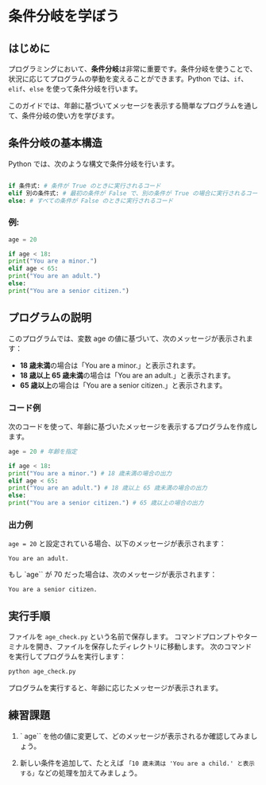 # 条件分岐を学ぼう

## はじめに

プログラミングにおいて、**条件分岐**は非常に重要です。条件分岐を使うことで、状況に応じてプログラムの挙動を変えることができます。Python では、`if`、`elif`、`else` を使って条件分岐を行います。

このガイドでは、年齢に基づいてメッセージを表示する簡単なプログラムを通して、条件分岐の使い方を学びます。

## 条件分岐の基本構造

Python では、次のような構文で条件分岐を行います。

```python

if 条件式: # 条件が True のときに実行されるコード
elif 別の条件式: # 最初の条件が False で、別の条件が True の場合に実行されるコード
else: # すべての条件が False のときに実行されるコード
```

### 例:

```python
age = 20

if age < 18:
print("You are a minor.")
elif age < 65:
print("You are an adult.")
else:
print("You are a senior citizen.")
```

## プログラムの説明

このプログラムでは、変数 age の値に基づいて、次のメッセージが表示されます：

- **18 歳未満**の場合は「You are a minor.」と表示されます。
- **18 歳以上 65 歳未満**の場合は「You are an adult.」と表示されます。
- **65 歳以上**の場合は「You are a senior citizen.」と表示されます。

### コード例

次のコードを使って、年齢に基づいたメッセージを表示するプログラムを作成します。

```python
age = 20 # 年齢を指定

if age < 18:
print("You are a minor.") # 18 歳未満の場合の出力
elif age < 65:
print("You are an adult.") # 18 歳以上 65 歳未満の場合の出力
else:
print("You are a senior citizen.") # 65 歳以上の場合の出力
```

### 出力例

`age = 20` と設定されている場合、以下のメッセージが表示されます：

```
You are an adult.
```

もし `age`` が 70 だった場合は、次のメッセージが表示されます：

```
You are a senior citizen.
```

## 実行手順

ファイルを `age_check.py` という名前で保存します。
コマンドプロンプトやターミナルを開き、ファイルを保存したディレクトリに移動します。
次のコマンドを実行してプログラムを実行します：

```bash
python age_check.py
```

プログラムを実行すると、年齢に応じたメッセージが表示されます。

## 練習課題

1. ` age`` を他の値に変更して、どのメッセージが表示されるか確認してみましょう。

2. 新しい条件を追加して、たとえば `「10 歳未満は 'You are a child.' と表示する」`などの処理を加えてみましょう。

